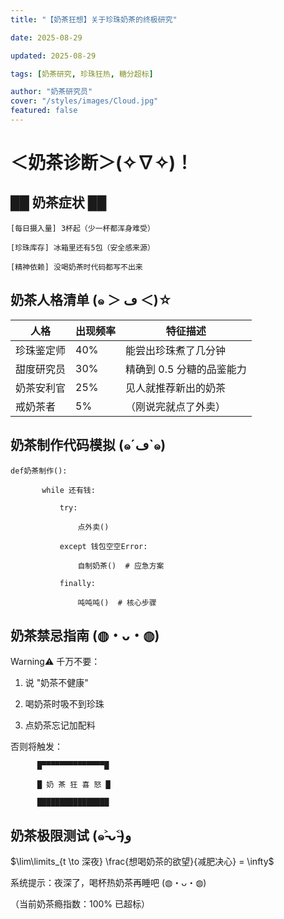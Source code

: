 ```yaml
---
title: "【奶茶狂想】关于珍珠奶茶的终极研究"

date: 2025-08-29

updated: 2025-08-29

tags: [奶茶研究, 珍珠狂热, 糖分超标]

author: "奶茶研究员"
cover: "/styles/images/Cloud.jpg"
featured: false
---
```


# ＜奶茶诊断＞(✧∇✧)！

## ██ 奶茶症状 ██

```
[每日摄入量] 3杯起（少一杯都浑身难受）

[珍珠库存] 冰箱里还有5包（安全感来源）

[精神依赖] 没喝奶茶时代码都写不出来
```

## 奶茶人格清单 (๑ ＞ ڡ ＜)☆

| 人格       | 出现频率 | 特征描述                  |
| ---------- | -------- | ------------------------- |
| 珍珠鉴定师 | 40%      | 能尝出珍珠煮了几分钟      |
| 甜度研究员 | 30%      | 精确到 0.5 分糖的品鉴能力 |
| 奶茶安利官 | 25%      | 见人就推荐新出的奶茶      |
| 戒奶茶者   | 5%       | （刚说完就点了外卖）      |

## 奶茶制作代码模拟 (๑´ڡ\`๑)

```
def奶茶制作():

       while 还有钱:

           try:

               点外卖()

           except 钱包空空Error:

               自制奶茶()  # 应急方案

           finally:

               吨吨吨()  # 核心步骤
```

## 奶茶禁忌指南 (◍・ᴗ・◍)

Warning⚠️ 千万不要：

1.  说 "奶茶不健康"

2.  喝奶茶时吸不到珍珠

3.  点奶茶忘记加配料

否则将触发：

```
      █▀▀▀▀▀▀▀▀▀▀▀▀▀▀█

      █ 奶 茶 狂 喜 怒 █

      ████████████████
```

## 奶茶极限测试 (๑˃̵ᴗ˂̵)و

$\lim\limits_{t \to 深夜} \frac{想喝奶茶的欲望}{减肥决心} = \infty$

系统提示：夜深了，喝杯热奶茶再睡吧 (◍・ᴗ・◍)

（当前奶茶瘾指数：100% 已超标）
